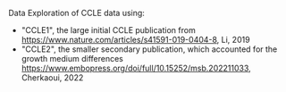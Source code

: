 Data Exploration of CCLE data using:
- "CCLE1", the large initial CCLE publication from https://www.nature.com/articles/s41591-019-0404-8, Li, 2019
- "CCLE2", the smaller secondary publication, which accounted for the growth medium differences https://www.embopress.org/doi/full/10.15252/msb.202211033, Cherkaoui, 2022

